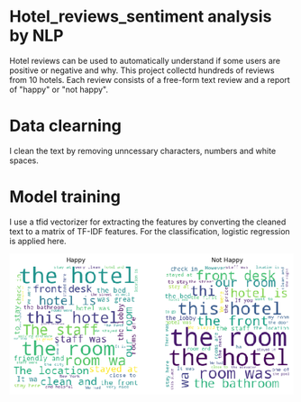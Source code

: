 # Hotel_reviews_sentiment analysis by NLP

Hotel reviews can be used to automatically understand if some users are positive or negative and why. This project collectd hundreds of reviews from 10 hotels. 
Each review consists of a free-form text review and a report of "happy" or "not happy". 

# Data clearning 
I clean the text by removing unncessary characters, numbers and white spaces.

# Model training 
I use a tfid vectorizer for extracting the features by converting the cleaned text to a matrix of TF-IDF features. For the classification,  logistic regression is applied here. 

![Most frequent Description words](/Images/TEST.png)

